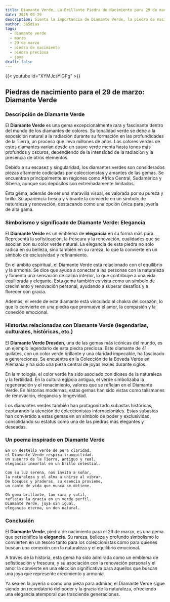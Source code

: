 ```yaml
---
title: Diamante Verde, La Brillante Piedra de Nacimiento para 29 de marzo
date: 2025-03-29
description: Sienta la importancia de Diamante Verde, la piedra de nacimiento de 29 de marzo que simboliza Elegancia. Deje que su belleza y significado iluminen su día.
author: 365días
tags:
  - diamante verde
  - marzo
  - 29 de marzo
  - piedra de nacimiento
  - piedra preciosa
  - joya
draft: false
---
```


{{< youtube id="XYMJcsYlGPg" >}}

## Piedras de nacimiento para el 29 de marzo: Diamante Verde

### Descripción de Diamante Verde

El **Diamante Verde** es una gema excepcionalmente rara y fascinante dentro del mundo de los diamantes de colores. Su tonalidad verde se debe a la exposición natural a la radiación durante su formación en las profundidades de la Tierra, un proceso que lleva millones de años. Los colores verdes de estos diamantes varían desde un suave verde menta hasta tonos más profundos y oscuros, dependiendo de la intensidad de la radiación y la presencia de otros elementos.

Debido a su escasez y singularidad, los diamantes verdes son considerados piezas altamente codiciadas por coleccionistas y amantes de las gemas. Se encuentran principalmente en regiones como África Central, Sudamérica y Siberia, aunque sus depósitos son extremadamente limitados.

Esta gema, además de ser una maravilla visual, es valorada por su pureza y brillo. Su apariencia fresca y vibrante la convierte en un símbolo de naturaleza y renovación, destacando como una opción única para joyería de alta gama.

### Simbolismo y significado de Diamante Verde: Elegancia

El **Diamante Verde** es un emblema de **elegancia** en su forma más pura. Representa la sofisticación, la frescura y la renovación, cualidades que se asocian con su color verde natural. La elegancia de esta piedra no solo radica en su belleza, sino también en su rareza, lo que la convierte en un símbolo de exclusividad y refinamiento.

En el ámbito espiritual, el Diamante Verde está relacionado con el equilibrio y la armonía. Se dice que ayuda a conectar a las personas con la naturaleza y fomenta una sensación de calma interior, lo que contribuye a una vida equilibrada y elegante. Esta gema también es vista como un símbolo de crecimiento y renovación personal, ayudando a superar desafíos y a florecer con gracia.

Además, el verde de este diamante está vinculado al chakra del corazón, lo que lo convierte en una piedra que promueve el amor, la compasión y la conexión emocional.

### Historias relacionadas con Diamante Verde (legendarias, culturales, históricas, etc.)

El **Diamante Verde Dresden**, una de las gemas más icónicas del mundo, es un ejemplo legendario de esta piedra preciosa. Este diamante de 41 quilates, con un color verde brillante y una claridad impecable, ha fascinado a generaciones. Se encuentra en la Colección de la Bóveda Verde en Alemania y ha sido una pieza central de joyas reales durante siglos.

En la mitología, el color verde ha sido asociado con dioses de la naturaleza y la fertilidad. En la cultura egipcia antigua, el verde simbolizaba la regeneración y el renacimiento, valores que se reflejan en el Diamante Verde. En historias modernas, estas gemas han sido vistas como talismanes de renovación, elegancia y longevidad.

Los diamantes verdes también han protagonizado subastas históricas, capturando la atención de coleccionistas internacionales. Estas subastas han convertido a estas gemas en un símbolo de poder y exclusividad, consolidando su estatus como una de las piedras más elegantes y deseadas.

### Un poema inspirado en Diamante Verde

```
En un destello verde de pura claridad,  
el Diamante Verde respira tranquilidad.  
Un susurro de la Tierra, antiguo y real,  
elegancia inmortal en un brillo celestial.  

Con su luz serena, nos invita a soñar,  
la naturaleza y el alma a unirse al vibrar.  
De bosques y praderas, su esencia proviene,  
un canto de vida que nunca se detiene.  

Oh gema brillante, tan rara y sutil,  
reflejas la gracia en un verde perfil.  
Diamante Verde, joya sin igual,  
elegancia eterna, un don natural.
```

### Conclusión

El **Diamante Verde**, piedra de nacimiento para el 29 de marzo, es una gema que personifica la **elegancia**. Su rareza, belleza y profundo simbolismo lo convierten en un tesoro tanto para los coleccionistas como para quienes buscan una conexión con la naturaleza y el equilibrio emocional.

A través de la historia, esta gema ha sido admirada como un emblema de sofisticación y frescura, y su asociación con la renovación personal y el amor la convierte en una elección significativa para aquellos que buscan una joya que represente crecimiento y armonía.

Ya sea en la joyería o como una pieza para admirar, el Diamante Verde sigue siendo un recordatorio del poder y la gracia de la naturaleza, ofreciendo una elegancia atemporal que trasciende generaciones.